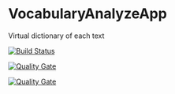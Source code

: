 # VocabularyAnalyzeApp
Virtual dictionary of each text

[![Build Status](https://travis-ci.org/RoboBlog/VocabularyAnalyzeApp.svg?branch=master)](https://travis-ci.org/RoboBlog/VocabularyAnalyzeApp)

[![Quality Gate](http://80.211.141.198:9000/api/badges/gate?key=VocabularyAnalyzeApp)](http://80.211.141.198:9000/dashboard/index/VocabularyAnalyzeApp)

[![Quality Gate](http://80.211.141.198:9000/api/badges/measure?key=VocabularyAnalyzeApp&metric=coverage)](http://80.211.141.198:9000/dashboard/index/VocabularyAnalyzeApp)



